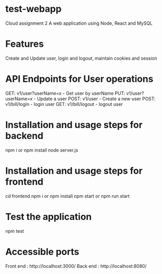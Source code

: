 # test-webapp
Cloud assignment 2
A web application using Node, React and MySQL

# Features
Create and Update user, login and logout, maintain cookies and session 

# API Endpoints for User operations 
GET: v1/user?userName=x - Get user by userName
PUT: v1/user?userName=x - Update a user
POST: v1/user - Create a new user
POST: v1/bill/login - login user
GET: v1/bill/logout - logout user

# Installation and usage steps for backend
npm i or npm install
node server.js

# Installation and usage steps for frontend
cd frontend 
npm i or npm install
npm start or npm run start 

# Test the application
npm test

# Accessible ports
Front end : http://localhost:3000/
Back end : http://localhost:8080/ 